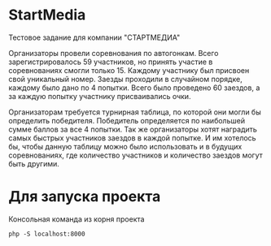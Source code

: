 # StartMedia
Тестовое задание для компании "СТАРТМЕДИА"

Организаторы провели соревнования по автогонкам. Всего зарегистрировалось
59 участников, но принять участие в соревнованиях смогли только 15. Каждому участнику
был присвоен свой уникальный номер. Заезды проходили в случайном порядке, каждому было
дано по 4 попытки. Всего было проведено 60 заездов, а за каждую попытку участнику
присваивались очки.

Организаторам требуется турнирная таблица, по которой они могли бы определить
победителя. Победитель определяется по наибольшей сумме баллов за все 4 попытки.
Так же организаторы хотят наградить самых быстрых участников заездов в
каждой попытке. И им хотелось бы, чтобы данную таблицу можно было использовать и
в будущих соревнованиях, где количество участников и количество заездов могут быть
другими.

# Для запуска проекта
Консольная команда из корня проекта
```
php -S localhost:8000
```

